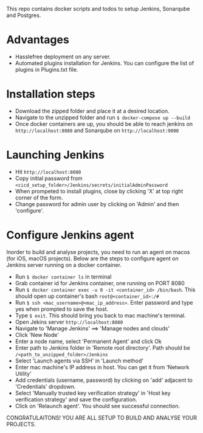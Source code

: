 This repo contains docker scripts and todos to setup Jenkins, Sonarqube and Postgres.

# Advantages
* Hasslefree deployment on any server.
* Automated plugins installation for Jenkins. You can configure the list of plugins in Plugins.txt file.

# Installation steps
* Download the zipped folder and place it at a desired location.
* Navigate to the unzipped folder and run ```$ docker-compose up --build```
* Once docker containers are up, you should be able to reach jenkins on ```http://localhost:8080``` and Sonarqube on ```http://localhost:9000```

# Launching Jenkins
* Hit ```http://localhost:8080```
* Copy initial password from ```<cicd_setup_folder>/Jenkins/secrets/initialAdminPassword```
* When prompeted to install plugins, close by clicking 'X' at top right corner of the form.
* Change password for admin user by clicking on 'Admin' and then 'configure'.

# Configure Jenkins agent
Inorder to build and analyse projects, you need to run an agent on macos (for iOS, macOS projects). Below are the steps to configure agent on Jenkins server running on a docker container.

* Run ```$ docker container ls``` in terminal
* Grab container id for Jenkins container, one running on PORT 8080
* Run ```$ docker container exec -u 0 -it <container_id> /bin/bash```. This should open up container's bash ```root@<container_id>:/#```
* Run ```$ ssh <mac_username>@<mac_ip_address>```. Enter password and type yes when prompted to save the host.
* Type ```$ exit```. This should bring you back to mac machine's terminal.
* Open Jekins server ```http://localhost:8080```
* Navigate to 'Manage Jenkins' ==> 'Manage nodes and clouds'
* Click 'New Node'
* Enter a node name, select 'Permanent Agent' and click Ok
* Enter path to Jenkins folder in 'Remote root directory'. Path should be ```/<path_to_unzipped_folder>/Jenkins```
* Select 'Launch agents via SSH' in 'Launch method'
* Enter mac machine's IP address in host. You can get it from 'Network Utility' 
* Add credentials (username, password) by clicking on 'add' adjacent to 'Credentials' dropdown.
* Select 'Manually trusted key verification strategy' in 'Host key verification strategy' and save the configuration.
* Click on 'Relaunch agent'. You should see successful connection.


CONGRATULAITONS! YOU ARE ALL SETUP TO BUILD AND ANALYSE YOUR PROJECTS.
